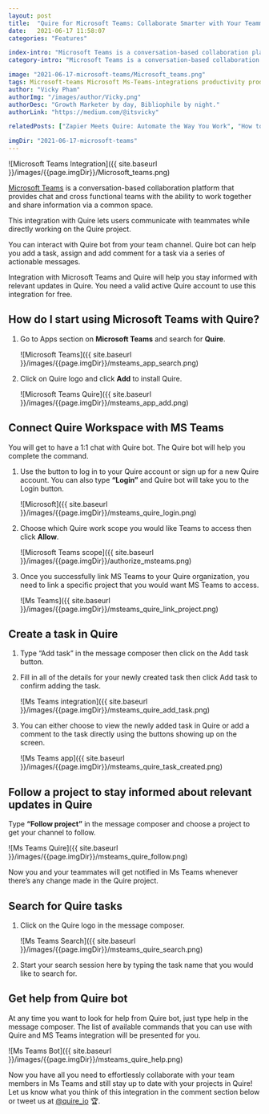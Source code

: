 ```yaml
---
layout: post
title:  "Quire for Microsoft Teams: Collaborate Smarter with Your Teammates"
date:   2021-06-17 11:58:07
categories: "Features"

index-intro: "Microsoft Teams is a conversation-based collaboration platform that provides chat and cross functional teams with the ability to work together and share information via a common space. This integration with Quire lets users communicate with teammates while directly working on the Quire project."
category-intro: "Microsoft Teams is a conversation-based collaboration platform that provides chat and cross functional teams with the ability to work together and share information via a common space."

image: "2021-06-17-microsoft-teams/Microsoft_teams.png"
tags: Microsoft-teams Microsoft Ms-Teams-integrations productivity productivity-app productivity-tool team-management-software work-management-software team-communication team-productivity task-scheduling-software increase-productivity remote-team to-do-list-app working-remotely remote-teams task-management task-management-software project-management-software productivity-tips to-do-list task-list teamwork 
author: "Vicky Pham"
authorImg: "/images/author/Vicky.png"
authorDesc: "Growth Marketer by day, Bibliophile by night."
authorLink: "https://medium.com/@itsvicky"

relatedPosts: ["Zapier Meets Quire: Automate the Way You Work", "How to Use Apple Sign-in with Quire", "Quire for Gmail: Turn Your Emails Into Tasks"]

imgDir: "2021-06-17-microsoft-teams"
---
```


![Microsoft Teams Integration]({{ site.baseurl }}/images/{{page.imgDir}}/Microsoft_teams.png)

[Microsoft Teams](https://www.microsoft.com/en-ww/microsoft-teams/group-chat-software) is a conversation-based collaboration platform that provides chat and cross functional teams with the ability to work together and share information via a common space. 

This integration with Quire lets users communicate with teammates while directly working on the Quire project.

You can interact with Quire bot from your team channel. Quire bot can help you add a task, assign and add comment for a task via a series of actionable messages.

Integration with Microsoft Teams and Quire will help you stay informed with relevant updates in Quire. You need a valid active Quire account to use this integration for free.

## How do I start using Microsoft Teams with Quire?

1. Go to Apps section on **Microsoft Teams** and search for **Quire**.

    ![Microsoft Teams]({{ site.baseurl }}/images/{{page.imgDir}}/msteams_app_search.png)

1. Click on Quire logo and click **Add** to install Quire. 

    ![Microsoft Teams Quire]({{ site.baseurl }}/images/{{page.imgDir}}/msteams_app_add.png)

## Connect Quire Workspace with MS Teams

You will get to have a 1:1 chat with Quire bot. The Quire bot will help you complete the command. 

1. Use the button to log in to your Quire account or sign up for a new Quire account. You can also type **“Login”** and Quire bot will take you to the Login button.

    ![Microsoft]({{ site.baseurl }}/images/{{page.imgDir}}/msteams_quire_login.png)

1. Choose which Quire work scope you would like Teams to access then click **Allow**.

    ![Microsoft Teams scope]({{ site.baseurl }}/images/{{page.imgDir}}/authorize_msteams.png)

1. Once you successfully link MS Teams to your Quire organization, you need to link a specific project that you would want MS Teams to access.

    ![Ms Teams]({{ site.baseurl }}/images/{{page.imgDir}}/msteams_quire_link_project.png)

## Create a task in Quire 

1. Type “Add task” in the message composer then click on the Add task button.

2. Fill in all of the details for your newly created task then click Add task to confirm adding the task.

    ![Ms Teams integration]({{ site.baseurl }}/images/{{page.imgDir}}/msteams_quire_add_task.png)

3. You can either choose to view the newly added task in Quire or add a comment to the task directly using the buttons showing up on the screen.

    ![Ms Teams app]({{ site.baseurl }}/images/{{page.imgDir}}/msteams_quire_task_created.png)

## Follow a project to stay informed about relevant updates in Quire

Type **“Follow project”** in the message composer and choose a project to get your channel to follow. 

![Ms Teams Quire]({{ site.baseurl }}/images/{{page.imgDir}}/msteams_quire_follow.png)

Now you and your teammates will get notified in Ms Teams whenever there’s any change made in the Quire project.

## Search for Quire tasks

1. Click on the Quire logo in the message composer.

    ![Ms Teams Search]({{ site.baseurl }}/images/{{page.imgDir}}/msteams_quire_search.png)

2. Start your search session here by typing the task name that you would like to search for.

## Get help from Quire bot 

At any time you want to look for help from Quire bot, just type help in the message composer. The list of available commands that you can use with Quire and MS Teams integration will be presented for you.

![Ms Teams Bot]({{ site.baseurl }}/images/{{page.imgDir}}/msteams_quire_help.png)

Now you have all you need to effortlessly collaborate with your team members in Ms Teams and still stay up to date with your projects in Quire! Let us know  what you think of this integration in the comment section below or tweet us at [@quire_io](https://twitter.com/quire_io) 🏆.


[jekyll]:      http://jekyllrb.com
[jekyll-gh]:   https://github.com/jekyll/jekyll
[jekyll-help]: https://github.com/jekyll/jekyll-help